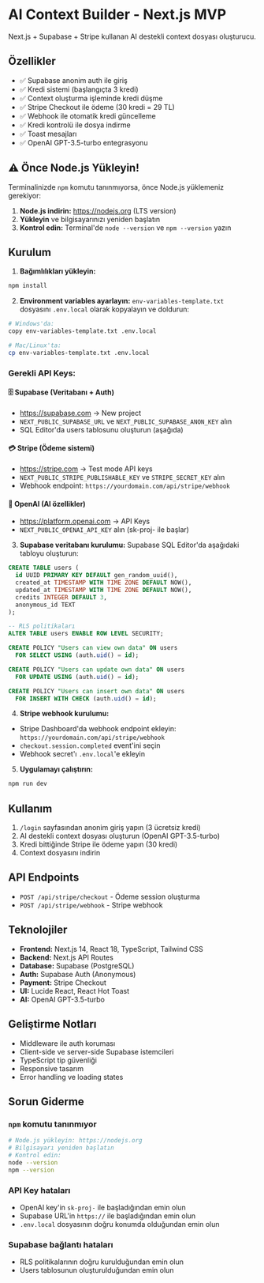 # AI Context Builder - Next.js MVP

Next.js + Supabase + Stripe kullanan AI destekli context dosyası oluşturucu.

## Özellikler

- ✅ Supabase anonim auth ile giriş
- ✅ Kredi sistemi (başlangıçta 3 kredi)
- ✅ Context oluşturma işleminde kredi düşme
- ✅ Stripe Checkout ile ödeme (30 kredi = 29 TL)
- ✅ Webhook ile otomatik kredi güncelleme
- ✅ Kredi kontrolü ile dosya indirme
- ✅ Toast mesajları
- ✅ OpenAI GPT-3.5-turbo entegrasyonu

## ⚠️ Önce Node.js Yükleyin!

Terminalinizde `npm` komutu tanınmıyorsa, önce Node.js yüklemeniz gerekiyor:

1. **Node.js indirin:** https://nodejs.org (LTS version)
2. **Yükleyin** ve bilgisayarınızı yeniden başlatın
3. **Kontrol edin:** Terminal'de `node --version` ve `npm --version` yazın

## Kurulum

1. **Bağımlılıkları yükleyin:**
```bash
npm install
```

2. **Environment variables ayarlayın:**
`env-variables-template.txt` dosyasını `.env.local` olarak kopyalayın ve doldurun:
```bash
# Windows'da:
copy env-variables-template.txt .env.local

# Mac/Linux'ta:
cp env-variables-template.txt .env.local
```

### Gerekli API Keys:

#### 🗄️ **Supabase** (Veritabanı + Auth)
- https://supabase.com → New project
- `NEXT_PUBLIC_SUPABASE_URL` ve `NEXT_PUBLIC_SUPABASE_ANON_KEY` alın
- SQL Editor'da users tablosunu oluşturun (aşağıda)

#### 💳 **Stripe** (Ödeme sistemi)
- https://stripe.com → Test mode API keys
- `NEXT_PUBLIC_STRIPE_PUBLISHABLE_KEY` ve `STRIPE_SECRET_KEY` alın
- Webhook endpoint: `https://yourdomain.com/api/stripe/webhook`

#### 🤖 **OpenAI** (AI özellikler)
- https://platform.openai.com → API Keys
- `NEXT_PUBLIC_OPENAI_API_KEY` alın (sk-proj- ile başlar)

3. **Supabase veritabanı kurulumu:**
Supabase SQL Editor'da aşağıdaki tabloyu oluşturun:
```sql
CREATE TABLE users (
  id UUID PRIMARY KEY DEFAULT gen_random_uuid(),
  created_at TIMESTAMP WITH TIME ZONE DEFAULT NOW(),
  updated_at TIMESTAMP WITH TIME ZONE DEFAULT NOW(),
  credits INTEGER DEFAULT 3,
  anonymous_id TEXT
);

-- RLS politikaları
ALTER TABLE users ENABLE ROW LEVEL SECURITY;

CREATE POLICY "Users can view own data" ON users
  FOR SELECT USING (auth.uid() = id);

CREATE POLICY "Users can update own data" ON users
  FOR UPDATE USING (auth.uid() = id);

CREATE POLICY "Users can insert own data" ON users
  FOR INSERT WITH CHECK (auth.uid() = id);
```

4. **Stripe webhook kurulumu:**
- Stripe Dashboard'da webhook endpoint ekleyin: `https://yourdomain.com/api/stripe/webhook`
- `checkout.session.completed` event'ini seçin
- Webhook secret'ı `.env.local`'e ekleyin

5. **Uygulamayı çalıştırın:**
```bash
npm run dev
```

## Kullanım

1. `/login` sayfasından anonim giriş yapın (3 ücretsiz kredi)
2. AI destekli context dosyası oluşturun (OpenAI GPT-3.5-turbo)
3. Kredi bittiğinde Stripe ile ödeme yapın (30 kredi)
4. Context dosyasını indirin

## API Endpoints

- `POST /api/stripe/checkout` - Ödeme session oluşturma
- `POST /api/stripe/webhook` - Stripe webhook

## Teknolojiler

- **Frontend:** Next.js 14, React 18, TypeScript, Tailwind CSS
- **Backend:** Next.js API Routes
- **Database:** Supabase (PostgreSQL)
- **Auth:** Supabase Auth (Anonymous)
- **Payment:** Stripe Checkout
- **UI:** Lucide React, React Hot Toast
- **AI:** OpenAI GPT-3.5-turbo

## Geliştirme Notları

- Middleware ile auth koruması
- Client-side ve server-side Supabase istemcileri
- TypeScript tip güvenliği
- Responsive tasarım
- Error handling ve loading states

## Sorun Giderme

### `npm` komutu tanınmıyor
```bash
# Node.js yükleyin: https://nodejs.org
# Bilgisayarı yeniden başlatın
# Kontrol edin:
node --version
npm --version
```

### API Key hataları
- OpenAI key'in `sk-proj-` ile başladığından emin olun
- Supabase URL'in `https://` ile başladığından emin olun
- `.env.local` dosyasının doğru konumda olduğundan emin olun

### Supabase bağlantı hataları
- RLS politikalarının doğru kurulduğundan emin olun
- Users tablosunun oluşturulduğundan emin olun
